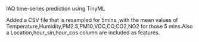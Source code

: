 IAQ time-series prediction using TinyML

Added a CSV file that is resampled for 5mins ,with the mean values of Temperature,Humidity,PM2.5,PM10,VOC,CO,CO2,NO2 for those 5 mins.Also a Location,hour_sin,hour_cos column are included as features.
